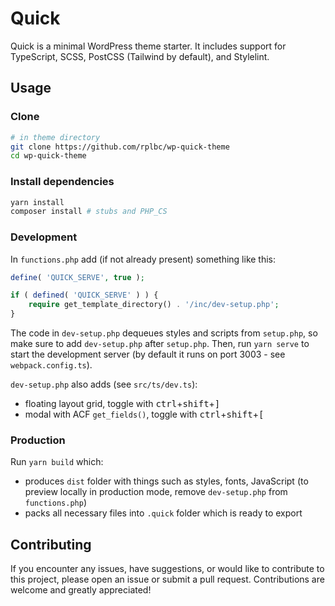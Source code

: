 # Quick

Quick is a minimal WordPress theme starter. It includes support for TypeScript, SCSS, PostCSS (Tailwind by default), and Stylelint.

## Usage

### Clone

```bash
# in theme directory
git clone https://github.com/rplbc/wp-quick-theme
cd wp-quick-theme
```

### Install dependencies

```bash
yarn install
composer install # stubs and PHP_CS
```

### Development

In `functions.php` add (if not already present) something like this:

```php
define( 'QUICK_SERVE', true );

if ( defined( 'QUICK_SERVE' ) ) {
    require get_template_directory() . '/inc/dev-setup.php';
}
```

The code in `dev-setup.php` dequeues styles and scripts from `setup.php`, so make sure to add `dev-setup.php` after `setup.php`. Then, run `yarn serve` to start the development server (by default it runs on port 3003 - see `webpack.config.ts`).

`dev-setup.php` also adds (see `src/ts/dev.ts`):

- floating layout grid, toggle with <kbd>ctrl</kbd>+<kbd>shift</kbd>+<kbd>\]</kbd>
- modal with ACF `get_fields()`, toggle with <kbd>ctrl</kbd>+<kbd>shift</kbd>+<kbd>\[</kbd>

### Production

Run `yarn build` which:

- produces `dist` folder with things such as styles, fonts, JavaScript (to preview locally in production mode, remove `dev-setup.php` from `functions.php`)
- packs all necessary files into `.quick` folder which is ready to export

## Contributing

If you encounter any issues, have suggestions, or would like to contribute to this project, please open an issue or submit a pull request. Contributions are welcome and greatly appreciated!
